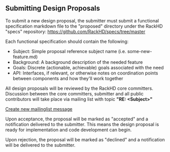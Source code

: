 Submitting Design Proposals
----------------------------------------

To submit a new design proposal, the submitter must submit a functional specification markdown file to the "proposed" directory under the RackHD "specs" repository:
https://github.com/RackHD/specs/tree/master

Each functional specification should contain the following:

* Subject: Simple proposal reference subject name (i.e. some-new-feature.md)
* Background: A background description of the needed feature
* Goals: Discrete (actionable, achievable) goals associated with the need
* API: Interfaces, if relevant, or otherwise notes on coordination points between components and how they'll work together

All design proposals will be reviewed by the RackHD core committers. Discussion between the core committers, submitter and all public contributors will take place via mailing list with topic **"RE: \<Subject\>"**

[Create new mailinglist message](https://groups.google.com/forum/#!newtopic/rackhd)

Upon acceptance, the proposal will be marked as "accepted" and a notification delivered to the submitter. This means the design proposal is ready for implementation and code development can begin.

Upon rejection, the proposal will be marked as "declined" and a notification will be delivered to the submitter.
